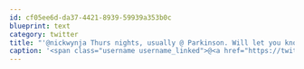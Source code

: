 ```yaml
---
id: cf05ee6d-da37-4421-8939-59939a353b0c
blueprint: text
category: twitter
title: "'@nickwynja Thurs nights, usually @ Parkinson. Will let you know when I hear back from the team capt."
caption: '<span class="username username_linked">@<a href="https://twitter.com/nickwynja" title="Nick Wynja">nickwynja</a></span> Thurs nights, usually @ Parkinson. Will let you know when I hear back from the team capt.'
---
```

